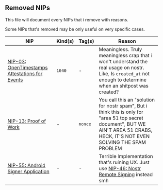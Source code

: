 ## Removed NIPs

This file will document every NIPs that i remove with reasons.

Some NIPs that's removed may be only useful on very specific cases.

|NIP|Kind(s)|Tag(s)|Reason|
|---|-------|------|------|
|[NIP-03: OpenTimestamps Attestations for Events](03.md)|`1040`|-|Meaningless. Truly meaningless crap that i won't understand the real usage on nostr. Like, Is `created_at` not enough to determine when an shitpost was created?|
|[NIP-13: Proof of Work](13.md)|-|`nonce`|You call this an "solution for nostr spam", But i think this is only for "area 51 top secret document", BUT WE AIN'T AREA 51 CRABS, HECK, IT'S NOT EVEN SOLVING THE SPAM PROBLEM|
|[NIP-55: Android Signer Application](55.md)|-|-|Terrible Implementation that's ruining UX. Just use [NIP-46: Nostr Remote Signing](46.md) instead smh|
